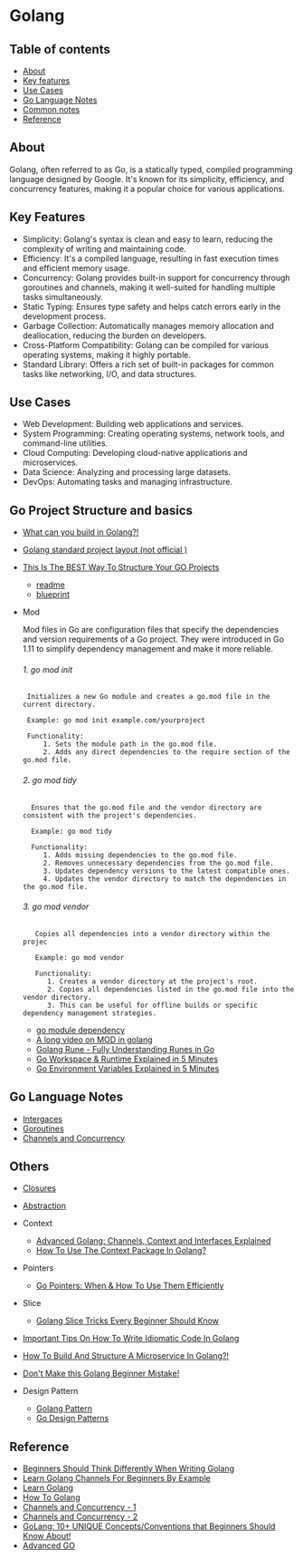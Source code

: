 # Golang 



## Table of contents
 - [About](#about)
 - [Key features](#features)
 - [Use Cases](#use-case)
 - [Go Language Notes](#note)
 - [Common notes](#others)
 - [Reference](#reference)


## About <a name = "about"></a>
Golang, often referred to as Go, is a statically typed, compiled programming language designed by Google. It's known for its simplicity, efficiency, and concurrency features, making it a popular choice for various applications.

## Key Features <a name = "features"></a>
 - Simplicity: Golang's syntax is clean and easy to learn, reducing the complexity of writing and maintaining code.
 - Efficiency: It's a compiled language, resulting in fast execution times and efficient memory usage.
 - Concurrency: Golang provides built-in support for concurrency through goroutines and channels, making it well-suited for handling multiple tasks simultaneously.
 - Static Typing: Ensures type safety and helps catch errors early in the development process.
 - Garbage Collection: Automatically manages memory allocation and deallocation, reducing the burden on developers.
 - Cross-Platform Compatibility: Golang can be compiled for various operating systems, making it highly portable.
 - Standard Library: Offers a rich set of built-in packages for common tasks like networking, I/O, and data structures.

## Use Cases <a name = "use-case"></a>
 - Web Development: Building web applications and services.
 - System Programming: Creating operating systems, network tools, and command-line utilities.
 - Cloud Computing: Developing cloud-native applications and microservices.
 - Data Science: Analyzing and processing large datasets.
 - DevOps: Automating tasks and managing infrastructure.

## Go Project Structure and basics 
 - [What can you build in Golang?!](https://www.youtube.com/watch?v=4fjNO9CuqVs)
 - [Golang standard project layout (not official )](https://github.com/golang-standards/project-layout)
 - [This Is The BEST Way To Structure Your GO Projects](https://www.youtube.com/watch?v=dxPakeBsgl4)
    - [readme](https://github.com/Melkeydev/go-blueprint?tab=readme-ov-file)
    - [blueprint](https://go-blueprint.dev/)
 - Mod
   
   Mod files in Go are configuration files that specify the dependencies and version requirements of a Go project.
   They were introduced in Go 1.11 to simplify dependency management and make it more reliable.

        
   ###### 1. go mod init
        Initializes a new Go module and creates a go.mod file in the current directory.

        Example: go mod init example.com/yourproject
   
        Functionality:
            1. Sets the module path in the go.mod file.
            2. Adds any direct dependencies to the require section of the go.mod file.

   
    ###### 2. go mod tidy
         Ensures that the go.mod file and the vendor directory are consistent with the project's dependencies.

         Example: go mod tidy

         Functionality:
            1. Adds missing dependencies to the go.mod file.
            2. Removes unnecessary dependencies from the go.mod file.
            3. Updates dependency versions to the latest compatible ones.
            4. Updates the vendor directory to match the dependencies in the go.mod file.

   ###### 3. go mod vendor
          Copies all dependencies into a vendor directory within the projec

          Example: go mod vendor
   
          Functionality:
             1. Creates a vendor directory at the project's root.
             2. Copies all dependencies listed in the go.mod file into the vendor directory.
             3. This can be useful for offline builds or specific dependency management strategies.


    - [go module dependency](https://www.youtube.com/watch?v=5VKZzVNKodk)
    - [A long video on MOD in golang](https://www.youtube.com/watch?v=O8uUGEobo-Q)
    - [Golang Rune - Fully Understanding Runes in Go](https://www.youtube.com/watch?v=7isCXLWPTqI&list=PLve39GJ2D71wKL33k5eZ6Frot74mhiCxz)
    - [Go Workspace & Runtime Explained in 5 Minutes](https://www.youtube.com/watch?v=k8LClK96NZ4&list=PLve39GJ2D71wKL33k5eZ6Frot74mhiCxz&index=5)
    - [Go Environment Variables Explained in 5 Minutes](https://www.youtube.com/watch?v=Ut-NLq6d694&list=PLve39GJ2D71wKL33k5eZ6Frot74mhiCxz&index=6)
  
   
        
   


## Go Language Notes <a name = "notes"></a>
 - [Intergaces](features/Interfaces.md)
 - [Goroutines](features/Goroutines.md)
 - [Channels and Concurrency](features/Channels%20and%20Concurrency.md)

## Others <a name = "others"></a>
 - [Closures](https://www.youtube.com/watch?v=jHd0FczIjAE&list=PL7g1jYj15RUMMCMDYPyZHN3CaWbt3Rl5y&index=1)
 - [Abstraction](https://www.youtube.com/watch?v=CRY4_-p5FgM&list=PL7g1jYj15RUMMCMDYPyZHN3CaWbt3Rl5y&index=5)
 - Context
    - [Advanced Golang: Channels, Context and Interfaces Explained](https://www.youtube.com/watch?v=VkGQFFl66X4)
    - [How To Use The Context Package In Golang?](https://www.youtube.com/watch?v=kaZOXRqFPCw)
 - Pointers
    - [Go Pointers: When & How To Use Them Efficiently](https://www.youtube.com/watch?v=3WsEDZRif6U)
 - Slice
    - [Golang Slice Tricks Every Beginner Should Know](https://www.youtube.com/watch?v=AL_C9nF_0ss)
  
 - [Important Tips On How To Write Idiomatic Code In Golang](https://www.youtube.com/watch?v=9cJHCoSxbn8)
 - [How To Build And Structure A Microservice In Golang?!](https://www.youtube.com/watch?v=sqj4UzN4OpU)
 - [Don't Make this Golang Beginner Mistake!](https://www.youtube.com/watch?v=M9h6KGFRRwE)
 - Design Pattern
      - [Golang Pattern](https://www.youtube.com/watch?v=pNv0dXBqKsM&list=PLZ6pHHPq5DrnH7XK5NXAXbCFeHfQzIauk)
      - [Go Design Patterns](https://www.youtube.com/watch?v=F365lY5ECGY&list=PLJbE2Yu2zumAKLbWO3E2vKXDlQ8LT_R28)

## Reference <a name = "reference"></a>
  - [Beginners Should Think Differently When Writing Golang](https://www.youtube.com/watch?v=PyDMqgOkiR8)
  - [Learn Golang Channels For Beginners By Example](https://www.youtube.com/watch?v=z75DKfOfDA4&list=PL0xRBLFXXsP5cru52B5GAQmIrTTAL8A66)
  - [Learn Golang ](https://www.youtube.com/watch?v=z75DKfOfDA4&list=PL0xRBLFXXsP5cru52B5GAQmIrTTAL8A66)
  - [How To Golang](https://www.youtube.com/watch?v=-gW7oSFxT2I&list=PL0xRBLFXXsP7-0IVCmoo2FEWBrQzfH2l8)
  - [Channels and Concurrency - 1](https://www.youtube.com/watch?v=qyM8Pi1KiiM)
  - [Channels and Concurrency - 2](https://www.youtube.com/watch?v=wELNUHb3kuA)
  - [GoLang: 10+ UNIQUE Concepts/Conventions that Beginners Should Know About!](https://www.youtube.com/watch?v=CK5rLpZk5A8)
  - [Advanced GO ](https://www.youtube.com/watch?v=jHd0FczIjAE&list=PL7g1jYj15RUMMCMDYPyZHN3CaWbt3Rl5y)








